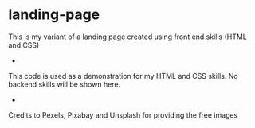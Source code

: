 # landing-page
This is my variant of a landing page created using front end skills (HTML and CSS)

-

This code is used as a demonstration for my HTML and CSS skills. No backend skills will be shown here.

-

Credits to Pexels, Pixabay and Unsplash for providing the free images